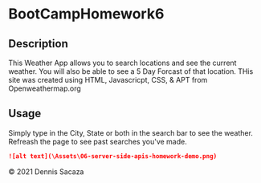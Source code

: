 # BootCampHomework6

## Description 

This Weather App allows you to search locations and see the current weather. You will also be able to see a 5 Day Forcast of that location. THis site was created using HTML, Javascricpt, CSS, & APT from Openweathermap.org


## Usage 

Simply type in the City, State or both in the search bar to see the weather. Refreash the page to see past searches you've made.

```md
![alt text](\Assets\06-server-side-apis-homework-demo.png)
```



© 2021 Dennis Sacaza
